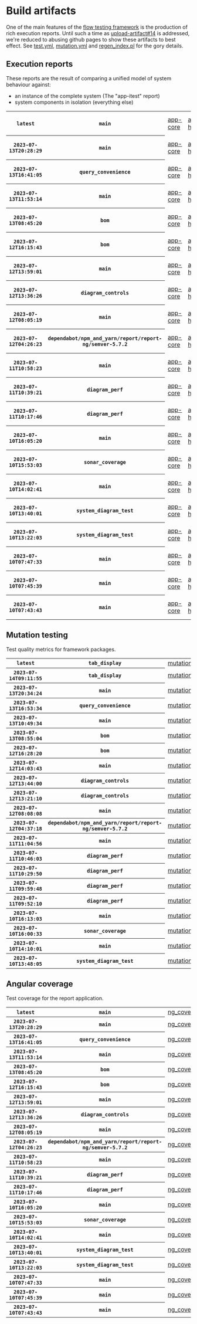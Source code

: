 # Build artifacts

One of the main features of the [flow testing framework](https://github.com/Mastercard/flow) is the production of rich execution reports.
Until such a time as [upload-artifact#14](https://github.com/actions/upload-artifact/issues/14) is addressed, we're reduced to abusing github pages to show these artifacts to best effect.
See [test.yml](https://github.com/Mastercard/flow/blob/main/.github/workflows/test.yml), [mutation.yml](https://github.com/Mastercard/flow/blob/main/.github/workflows/mutation.yml) and [regen_index.pl](https://github.com/Mastercard/flow/blob/pages/regen_index.pl) for the gory details.

## Execution reports

These reports are the result of comparing a unified model of system behaviour against:
 * an instance of the complete system (The "app-itest" report)
 * system components in isolation (everything else)

<!-- start:execution -->
<table>
	<tbody>
		<tr> <th><code>latest</code></th>
			 <th><code>main</code></th>
			<td><a href="execution/latest/example/app-core/target/mctf/latest/index.html">app-core</a></td>
			<td><a href="execution/latest/example/app-histogram/target/mctf/latest/index.html">app-histogram</a></td>
			<td><a href="execution/latest/example/app-itest/target/mctf/latest/index.html">app-itest</a></td>
			<td><a href="execution/latest/example/app-queue/target/mctf/latest/index.html">app-queue</a></td>
			<td><a href="execution/latest/example/app-store/target/mctf/latest/index.html">app-store</a></td>
			<td><a href="execution/latest/example/app-ui/target/mctf/latest/index.html">app-ui</a></td>
			<td><a href="execution/latest/example/app-web-ui/target/mctf/latest/index.html">app-web-ui</a></td>
		</tr>
		<tr> <th><code>2023-07-13T20:28:29</code></th>
			 <th><code>main</code></th>
			<td><a href="execution/1689280109/example/app-core/target/mctf/latest/index.html">app-core</a></td>
			<td><a href="execution/1689280109/example/app-histogram/target/mctf/latest/index.html">app-histogram</a></td>
			<td><a href="execution/1689280109/example/app-itest/target/mctf/latest/index.html">app-itest</a></td>
			<td><a href="execution/1689280109/example/app-queue/target/mctf/latest/index.html">app-queue</a></td>
			<td><a href="execution/1689280109/example/app-store/target/mctf/latest/index.html">app-store</a></td>
			<td><a href="execution/1689280109/example/app-ui/target/mctf/latest/index.html">app-ui</a></td>
			<td><a href="execution/1689280109/example/app-web-ui/target/mctf/latest/index.html">app-web-ui</a></td>
		</tr>
		<tr> <th><code>2023-07-13T16:41:05</code></th>
			 <th><code>query_convenience</code></th>
			<td><a href="execution/1689266465/example/app-core/target/mctf/latest/index.html">app-core</a></td>
			<td><a href="execution/1689266465/example/app-histogram/target/mctf/latest/index.html">app-histogram</a></td>
			<td><a href="execution/1689266465/example/app-itest/target/mctf/latest/index.html">app-itest</a></td>
			<td><a href="execution/1689266465/example/app-queue/target/mctf/latest/index.html">app-queue</a></td>
			<td><a href="execution/1689266465/example/app-store/target/mctf/latest/index.html">app-store</a></td>
			<td><a href="execution/1689266465/example/app-ui/target/mctf/latest/index.html">app-ui</a></td>
			<td><a href="execution/1689266465/example/app-web-ui/target/mctf/latest/index.html">app-web-ui</a></td>
		</tr>
		<tr> <th><code>2023-07-13T11:53:14</code></th>
			 <th><code>main</code></th>
			<td><a href="execution/1689249194/example/app-core/target/mctf/latest/index.html">app-core</a></td>
			<td><a href="execution/1689249194/example/app-histogram/target/mctf/latest/index.html">app-histogram</a></td>
			<td><a href="execution/1689249194/example/app-itest/target/mctf/latest/index.html">app-itest</a></td>
			<td><a href="execution/1689249194/example/app-queue/target/mctf/latest/index.html">app-queue</a></td>
			<td><a href="execution/1689249194/example/app-store/target/mctf/latest/index.html">app-store</a></td>
			<td><a href="execution/1689249194/example/app-ui/target/mctf/latest/index.html">app-ui</a></td>
			<td><a href="execution/1689249194/example/app-web-ui/target/mctf/latest/index.html">app-web-ui</a></td>
		</tr>
		<tr> <th><code>2023-07-13T08:45:20</code></th>
			 <th><code>bom</code></th>
			<td><a href="execution/1689237920/example/app-core/target/mctf/latest/index.html">app-core</a></td>
			<td><a href="execution/1689237920/example/app-histogram/target/mctf/latest/index.html">app-histogram</a></td>
			<td><a href="execution/1689237920/example/app-itest/target/mctf/latest/index.html">app-itest</a></td>
			<td><a href="execution/1689237920/example/app-queue/target/mctf/latest/index.html">app-queue</a></td>
			<td><a href="execution/1689237920/example/app-store/target/mctf/latest/index.html">app-store</a></td>
			<td><a href="execution/1689237920/example/app-ui/target/mctf/latest/index.html">app-ui</a></td>
			<td><a href="execution/1689237920/example/app-web-ui/target/mctf/latest/index.html">app-web-ui</a></td>
		</tr>
		<tr> <th><code>2023-07-12T16:15:43</code></th>
			 <th><code>bom</code></th>
			<td><a href="execution/1689178543/example/app-core/target/mctf/latest/index.html">app-core</a></td>
			<td><a href="execution/1689178543/example/app-histogram/target/mctf/latest/index.html">app-histogram</a></td>
			<td><a href="execution/1689178543/example/app-itest/target/mctf/latest/index.html">app-itest</a></td>
			<td><a href="execution/1689178543/example/app-queue/target/mctf/latest/index.html">app-queue</a></td>
			<td><a href="execution/1689178543/example/app-store/target/mctf/latest/index.html">app-store</a></td>
			<td><a href="execution/1689178543/example/app-ui/target/mctf/latest/index.html">app-ui</a></td>
			<td><a href="execution/1689178543/example/app-web-ui/target/mctf/latest/index.html">app-web-ui</a></td>
		</tr>
		<tr> <th><code>2023-07-12T13:59:01</code></th>
			 <th><code>main</code></th>
			<td><a href="execution/1689170341/example/app-core/target/mctf/latest/index.html">app-core</a></td>
			<td><a href="execution/1689170341/example/app-histogram/target/mctf/latest/index.html">app-histogram</a></td>
			<td><a href="execution/1689170341/example/app-itest/target/mctf/latest/index.html">app-itest</a></td>
			<td><a href="execution/1689170341/example/app-queue/target/mctf/latest/index.html">app-queue</a></td>
			<td><a href="execution/1689170341/example/app-store/target/mctf/latest/index.html">app-store</a></td>
			<td><a href="execution/1689170341/example/app-ui/target/mctf/latest/index.html">app-ui</a></td>
			<td><a href="execution/1689170341/example/app-web-ui/target/mctf/latest/index.html">app-web-ui</a></td>
		</tr>
		<tr> <th><code>2023-07-12T13:36:26</code></th>
			 <th><code>diagram_controls</code></th>
			<td><a href="execution/1689168986/example/app-core/target/mctf/latest/index.html">app-core</a></td>
			<td><a href="execution/1689168986/example/app-histogram/target/mctf/latest/index.html">app-histogram</a></td>
			<td><a href="execution/1689168986/example/app-itest/target/mctf/latest/index.html">app-itest</a></td>
			<td><a href="execution/1689168986/example/app-queue/target/mctf/latest/index.html">app-queue</a></td>
			<td><a href="execution/1689168986/example/app-store/target/mctf/latest/index.html">app-store</a></td>
			<td><a href="execution/1689168986/example/app-ui/target/mctf/latest/index.html">app-ui</a></td>
			<td><a href="execution/1689168986/example/app-web-ui/target/mctf/latest/index.html">app-web-ui</a></td>
		</tr>
		<tr> <th><code>2023-07-12T08:05:19</code></th>
			 <th><code>main</code></th>
			<td><a href="execution/1689149119/example/app-core/target/mctf/latest/index.html">app-core</a></td>
			<td><a href="execution/1689149119/example/app-histogram/target/mctf/latest/index.html">app-histogram</a></td>
			<td><a href="execution/1689149119/example/app-itest/target/mctf/latest/index.html">app-itest</a></td>
			<td><a href="execution/1689149119/example/app-queue/target/mctf/latest/index.html">app-queue</a></td>
			<td><a href="execution/1689149119/example/app-store/target/mctf/latest/index.html">app-store</a></td>
			<td><a href="execution/1689149119/example/app-ui/target/mctf/latest/index.html">app-ui</a></td>
			<td><a href="execution/1689149119/example/app-web-ui/target/mctf/latest/index.html">app-web-ui</a></td>
		</tr>
		<tr> <th><code>2023-07-12T04:26:23</code></th>
			 <th><code>dependabot/npm_and_yarn/report/report-ng/semver-5.7.2</code></th>
			<td><a href="execution/1689135983/example/app-core/target/mctf/latest/index.html">app-core</a></td>
			<td><a href="execution/1689135983/example/app-histogram/target/mctf/latest/index.html">app-histogram</a></td>
			<td><a href="execution/1689135983/example/app-itest/target/mctf/latest/index.html">app-itest</a></td>
			<td><a href="execution/1689135983/example/app-queue/target/mctf/latest/index.html">app-queue</a></td>
			<td><a href="execution/1689135983/example/app-store/target/mctf/latest/index.html">app-store</a></td>
			<td><a href="execution/1689135983/example/app-ui/target/mctf/latest/index.html">app-ui</a></td>
			<td><a href="execution/1689135983/example/app-web-ui/target/mctf/latest/index.html">app-web-ui</a></td>
		</tr>
		<tr> <th><code>2023-07-11T10:58:23</code></th>
			 <th><code>main</code></th>
			<td><a href="execution/1689073103/example/app-core/target/mctf/latest/index.html">app-core</a></td>
			<td><a href="execution/1689073103/example/app-histogram/target/mctf/latest/index.html">app-histogram</a></td>
			<td><a href="execution/1689073103/example/app-itest/target/mctf/latest/index.html">app-itest</a></td>
			<td><a href="execution/1689073103/example/app-queue/target/mctf/latest/index.html">app-queue</a></td>
			<td><a href="execution/1689073103/example/app-store/target/mctf/latest/index.html">app-store</a></td>
			<td><a href="execution/1689073103/example/app-ui/target/mctf/latest/index.html">app-ui</a></td>
			<td><a href="execution/1689073103/example/app-web-ui/target/mctf/latest/index.html">app-web-ui</a></td>
		</tr>
		<tr> <th><code>2023-07-11T10:39:21</code></th>
			 <th><code>diagram_perf</code></th>
			<td><a href="execution/1689071961/example/app-core/target/mctf/latest/index.html">app-core</a></td>
			<td><a href="execution/1689071961/example/app-histogram/target/mctf/latest/index.html">app-histogram</a></td>
			<td><a href="execution/1689071961/example/app-itest/target/mctf/latest/index.html">app-itest</a></td>
			<td><a href="execution/1689071961/example/app-queue/target/mctf/latest/index.html">app-queue</a></td>
			<td><a href="execution/1689071961/example/app-store/target/mctf/latest/index.html">app-store</a></td>
			<td><a href="execution/1689071961/example/app-ui/target/mctf/latest/index.html">app-ui</a></td>
			<td><a href="execution/1689071961/example/app-web-ui/target/mctf/latest/index.html">app-web-ui</a></td>
		</tr>
		<tr> <th><code>2023-07-11T10:17:46</code></th>
			 <th><code>diagram_perf</code></th>
			<td><a href="execution/1689070666/example/app-core/target/mctf/latest/index.html">app-core</a></td>
			<td><a href="execution/1689070666/example/app-histogram/target/mctf/latest/index.html">app-histogram</a></td>
			<td><a href="execution/1689070666/example/app-itest/target/mctf/latest/index.html">app-itest</a></td>
			<td><a href="execution/1689070666/example/app-queue/target/mctf/latest/index.html">app-queue</a></td>
			<td><a href="execution/1689070666/example/app-store/target/mctf/latest/index.html">app-store</a></td>
			<td><a href="execution/1689070666/example/app-ui/target/mctf/latest/index.html">app-ui</a></td>
			<td><a href="execution/1689070666/example/app-web-ui/target/mctf/latest/index.html">app-web-ui</a></td>
		</tr>
		<tr> <th><code>2023-07-10T16:05:20</code></th>
			 <th><code>main</code></th>
			<td><a href="execution/1689005120/example/app-core/target/mctf/latest/index.html">app-core</a></td>
			<td><a href="execution/1689005120/example/app-histogram/target/mctf/latest/index.html">app-histogram</a></td>
			<td><a href="execution/1689005120/example/app-itest/target/mctf/latest/index.html">app-itest</a></td>
			<td><a href="execution/1689005120/example/app-queue/target/mctf/latest/index.html">app-queue</a></td>
			<td><a href="execution/1689005120/example/app-store/target/mctf/latest/index.html">app-store</a></td>
			<td><a href="execution/1689005120/example/app-ui/target/mctf/latest/index.html">app-ui</a></td>
			<td><a href="execution/1689005120/example/app-web-ui/target/mctf/latest/index.html">app-web-ui</a></td>
		</tr>
		<tr> <th><code>2023-07-10T15:53:03</code></th>
			 <th><code>sonar_coverage</code></th>
			<td><a href="execution/1689004383/example/app-core/target/mctf/latest/index.html">app-core</a></td>
			<td><a href="execution/1689004383/example/app-histogram/target/mctf/latest/index.html">app-histogram</a></td>
			<td><a href="execution/1689004383/example/app-itest/target/mctf/latest/index.html">app-itest</a></td>
			<td><a href="execution/1689004383/example/app-queue/target/mctf/latest/index.html">app-queue</a></td>
			<td><a href="execution/1689004383/example/app-store/target/mctf/latest/index.html">app-store</a></td>
			<td><a href="execution/1689004383/example/app-ui/target/mctf/latest/index.html">app-ui</a></td>
			<td><a href="execution/1689004383/example/app-web-ui/target/mctf/latest/index.html">app-web-ui</a></td>
		</tr>
		<tr> <th><code>2023-07-10T14:02:41</code></th>
			 <th><code>main</code></th>
			<td><a href="execution/1688997761/example/app-core/target/mctf/latest/index.html">app-core</a></td>
			<td><a href="execution/1688997761/example/app-histogram/target/mctf/latest/index.html">app-histogram</a></td>
			<td><a href="execution/1688997761/example/app-itest/target/mctf/latest/index.html">app-itest</a></td>
			<td><a href="execution/1688997761/example/app-queue/target/mctf/latest/index.html">app-queue</a></td>
			<td><a href="execution/1688997761/example/app-store/target/mctf/latest/index.html">app-store</a></td>
			<td><a href="execution/1688997761/example/app-ui/target/mctf/latest/index.html">app-ui</a></td>
			<td><a href="execution/1688997761/example/app-web-ui/target/mctf/latest/index.html">app-web-ui</a></td>
		</tr>
		<tr> <th><code>2023-07-10T13:40:01</code></th>
			 <th><code>system_diagram_test</code></th>
			<td><a href="execution/1688996401/example/app-core/target/mctf/latest/index.html">app-core</a></td>
			<td><a href="execution/1688996401/example/app-histogram/target/mctf/latest/index.html">app-histogram</a></td>
			<td><a href="execution/1688996401/example/app-itest/target/mctf/latest/index.html">app-itest</a></td>
			<td><a href="execution/1688996401/example/app-queue/target/mctf/latest/index.html">app-queue</a></td>
			<td><a href="execution/1688996401/example/app-store/target/mctf/latest/index.html">app-store</a></td>
			<td><a href="execution/1688996401/example/app-ui/target/mctf/latest/index.html">app-ui</a></td>
			<td><a href="execution/1688996401/example/app-web-ui/target/mctf/latest/index.html">app-web-ui</a></td>
		</tr>
		<tr> <th><code>2023-07-10T13:22:03</code></th>
			 <th><code>system_diagram_test</code></th>
			<td><a href="execution/1688995323/example/app-core/target/mctf/latest/index.html">app-core</a></td>
			<td><a href="execution/1688995323/example/app-histogram/target/mctf/latest/index.html">app-histogram</a></td>
			<td><a href="execution/1688995323/example/app-itest/target/mctf/latest/index.html">app-itest</a></td>
			<td><a href="execution/1688995323/example/app-queue/target/mctf/latest/index.html">app-queue</a></td>
			<td><a href="execution/1688995323/example/app-store/target/mctf/latest/index.html">app-store</a></td>
			<td><a href="execution/1688995323/example/app-ui/target/mctf/latest/index.html">app-ui</a></td>
			<td><a href="execution/1688995323/example/app-web-ui/target/mctf/latest/index.html">app-web-ui</a></td>
		</tr>
		<tr> <th><code>2023-07-10T07:47:33</code></th>
			 <th><code>main</code></th>
			<td><a href="execution/1688975253/example/app-core/target/mctf/latest/index.html">app-core</a></td>
			<td><a href="execution/1688975253/example/app-histogram/target/mctf/latest/index.html">app-histogram</a></td>
			<td><a href="execution/1688975253/example/app-itest/target/mctf/latest/index.html">app-itest</a></td>
			<td><a href="execution/1688975253/example/app-queue/target/mctf/latest/index.html">app-queue</a></td>
			<td><a href="execution/1688975253/example/app-store/target/mctf/latest/index.html">app-store</a></td>
			<td><a href="execution/1688975253/example/app-ui/target/mctf/latest/index.html">app-ui</a></td>
			<td><a href="execution/1688975253/example/app-web-ui/target/mctf/latest/index.html">app-web-ui</a></td>
		</tr>
		<tr> <th><code>2023-07-10T07:45:39</code></th>
			 <th><code>main</code></th>
			<td><a href="execution/1688975139/example/app-core/target/mctf/latest/index.html">app-core</a></td>
			<td><a href="execution/1688975139/example/app-histogram/target/mctf/latest/index.html">app-histogram</a></td>
			<td><a href="execution/1688975139/example/app-itest/target/mctf/latest/index.html">app-itest</a></td>
			<td><a href="execution/1688975139/example/app-queue/target/mctf/latest/index.html">app-queue</a></td>
			<td><a href="execution/1688975139/example/app-store/target/mctf/latest/index.html">app-store</a></td>
			<td><a href="execution/1688975139/example/app-ui/target/mctf/latest/index.html">app-ui</a></td>
			<td><a href="execution/1688975139/example/app-web-ui/target/mctf/latest/index.html">app-web-ui</a></td>
		</tr>
		<tr> <th><code>2023-07-10T07:43:43</code></th>
			 <th><code>main</code></th>
			<td><a href="execution/1688975023/example/app-core/target/mctf/latest/index.html">app-core</a></td>
			<td><a href="execution/1688975023/example/app-histogram/target/mctf/latest/index.html">app-histogram</a></td>
			<td><a href="execution/1688975023/example/app-itest/target/mctf/latest/index.html">app-itest</a></td>
			<td><a href="execution/1688975023/example/app-queue/target/mctf/latest/index.html">app-queue</a></td>
			<td><a href="execution/1688975023/example/app-store/target/mctf/latest/index.html">app-store</a></td>
			<td><a href="execution/1688975023/example/app-ui/target/mctf/latest/index.html">app-ui</a></td>
			<td><a href="execution/1688975023/example/app-web-ui/target/mctf/latest/index.html">app-web-ui</a></td>
		</tr>
	</tbody>
</table>
<!-- end:execution -->

## Mutation testing

Test quality metrics for framework packages.

<!-- start:mutation -->
<table>
	<tbody>
		<tr> <th><code>latest</code></th>
			 <th><code>tab_display</code></th>
			<td><a href="mutation/latest/mutation_report/index.html">mutation</a></td>
		</tr>
		<tr> <th><code>2023-07-14T09:11:55</code></th>
			 <th><code>tab_display</code></th>
			<td><a href="mutation/1689325915/mutation_report/index.html">mutation</a></td>
		</tr>
		<tr> <th><code>2023-07-13T20:34:24</code></th>
			 <th><code>main</code></th>
			<td><a href="mutation/1689280464/mutation_report/index.html">mutation</a></td>
		</tr>
		<tr> <th><code>2023-07-13T16:53:34</code></th>
			 <th><code>query_convenience</code></th>
			<td><a href="mutation/1689267214/mutation_report/index.html">mutation</a></td>
		</tr>
		<tr> <th><code>2023-07-13T10:49:34</code></th>
			 <th><code>main</code></th>
			<td><a href="mutation/1689245374/mutation_report/index.html">mutation</a></td>
		</tr>
		<tr> <th><code>2023-07-13T08:55:04</code></th>
			 <th><code>bom</code></th>
			<td><a href="mutation/1689238504/mutation_report/index.html">mutation</a></td>
		</tr>
		<tr> <th><code>2023-07-12T16:28:20</code></th>
			 <th><code>bom</code></th>
			<td><a href="mutation/1689179300/mutation_report/index.html">mutation</a></td>
		</tr>
		<tr> <th><code>2023-07-12T14:03:43</code></th>
			 <th><code>main</code></th>
			<td><a href="mutation/1689170623/mutation_report/index.html">mutation</a></td>
		</tr>
		<tr> <th><code>2023-07-12T13:44:00</code></th>
			 <th><code>diagram_controls</code></th>
			<td><a href="mutation/1689169440/mutation_report/index.html">mutation</a></td>
		</tr>
		<tr> <th><code>2023-07-12T13:21:10</code></th>
			 <th><code>diagram_controls</code></th>
			<td><a href="mutation/1689168070/mutation_report/index.html">mutation</a></td>
		</tr>
		<tr> <th><code>2023-07-12T08:08:08</code></th>
			 <th><code>main</code></th>
			<td><a href="mutation/1689149288/mutation_report/index.html">mutation</a></td>
		</tr>
		<tr> <th><code>2023-07-12T04:37:18</code></th>
			 <th><code>dependabot/npm_and_yarn/report/report-ng/semver-5.7.2</code></th>
			<td><a href="mutation/1689136638/mutation_report/index.html">mutation</a></td>
		</tr>
		<tr> <th><code>2023-07-11T11:04:56</code></th>
			 <th><code>main</code></th>
			<td><a href="mutation/1689073496/mutation_report/index.html">mutation</a></td>
		</tr>
		<tr> <th><code>2023-07-11T10:46:03</code></th>
			 <th><code>diagram_perf</code></th>
			<td><a href="mutation/1689072363/mutation_report/index.html">mutation</a></td>
		</tr>
		<tr> <th><code>2023-07-11T10:29:50</code></th>
			 <th><code>diagram_perf</code></th>
			<td><a href="mutation/1689071390/mutation_report/index.html">mutation</a></td>
		</tr>
		<tr> <th><code>2023-07-11T09:59:48</code></th>
			 <th><code>diagram_perf</code></th>
			<td><a href="mutation/1689069588/mutation_report/index.html">mutation</a></td>
		</tr>
		<tr> <th><code>2023-07-11T09:52:10</code></th>
			 <th><code>diagram_perf</code></th>
			<td><a href="mutation/1689069130/mutation_report/index.html">mutation</a></td>
		</tr>
		<tr> <th><code>2023-07-10T16:13:03</code></th>
			 <th><code>main</code></th>
			<td><a href="mutation/1689005583/mutation_report/index.html">mutation</a></td>
		</tr>
		<tr> <th><code>2023-07-10T16:00:33</code></th>
			 <th><code>sonar_coverage</code></th>
			<td><a href="mutation/1689004833/mutation_report/index.html">mutation</a></td>
		</tr>
		<tr> <th><code>2023-07-10T14:10:01</code></th>
			 <th><code>main</code></th>
			<td><a href="mutation/1688998201/mutation_report/index.html">mutation</a></td>
		</tr>
		<tr> <th><code>2023-07-10T13:48:05</code></th>
			 <th><code>system_diagram_test</code></th>
			<td><a href="mutation/1688996885/mutation_report/index.html">mutation</a></td>
		</tr>
	</tbody>
</table>
<!-- end:mutation -->

## Angular coverage

Test coverage for the report application.

<!-- start:ng_coverage -->
<table>
	<tbody>
		<tr> <th><code>latest</code></th>
			 <th><code>main</code></th>
			<td><a href="ng_coverage/latest/report/index.html">ng_coverage</a></td>
		</tr>
		<tr> <th><code>2023-07-13T20:28:29</code></th>
			 <th><code>main</code></th>
			<td><a href="ng_coverage/1689280109/report/index.html">ng_coverage</a></td>
		</tr>
		<tr> <th><code>2023-07-13T16:41:05</code></th>
			 <th><code>query_convenience</code></th>
			<td><a href="ng_coverage/1689266465/report/index.html">ng_coverage</a></td>
		</tr>
		<tr> <th><code>2023-07-13T11:53:14</code></th>
			 <th><code>main</code></th>
			<td><a href="ng_coverage/1689249194/report/index.html">ng_coverage</a></td>
		</tr>
		<tr> <th><code>2023-07-13T08:45:20</code></th>
			 <th><code>bom</code></th>
			<td><a href="ng_coverage/1689237920/report/index.html">ng_coverage</a></td>
		</tr>
		<tr> <th><code>2023-07-12T16:15:43</code></th>
			 <th><code>bom</code></th>
			<td><a href="ng_coverage/1689178543/report/index.html">ng_coverage</a></td>
		</tr>
		<tr> <th><code>2023-07-12T13:59:01</code></th>
			 <th><code>main</code></th>
			<td><a href="ng_coverage/1689170341/report/index.html">ng_coverage</a></td>
		</tr>
		<tr> <th><code>2023-07-12T13:36:26</code></th>
			 <th><code>diagram_controls</code></th>
			<td><a href="ng_coverage/1689168986/report/index.html">ng_coverage</a></td>
		</tr>
		<tr> <th><code>2023-07-12T08:05:19</code></th>
			 <th><code>main</code></th>
			<td><a href="ng_coverage/1689149119/report/index.html">ng_coverage</a></td>
		</tr>
		<tr> <th><code>2023-07-12T04:26:23</code></th>
			 <th><code>dependabot/npm_and_yarn/report/report-ng/semver-5.7.2</code></th>
			<td><a href="ng_coverage/1689135983/report/index.html">ng_coverage</a></td>
		</tr>
		<tr> <th><code>2023-07-11T10:58:23</code></th>
			 <th><code>main</code></th>
			<td><a href="ng_coverage/1689073103/report/index.html">ng_coverage</a></td>
		</tr>
		<tr> <th><code>2023-07-11T10:39:21</code></th>
			 <th><code>diagram_perf</code></th>
			<td><a href="ng_coverage/1689071961/report/index.html">ng_coverage</a></td>
		</tr>
		<tr> <th><code>2023-07-11T10:17:46</code></th>
			 <th><code>diagram_perf</code></th>
			<td><a href="ng_coverage/1689070666/report/index.html">ng_coverage</a></td>
		</tr>
		<tr> <th><code>2023-07-10T16:05:20</code></th>
			 <th><code>main</code></th>
			<td><a href="ng_coverage/1689005120/report/index.html">ng_coverage</a></td>
		</tr>
		<tr> <th><code>2023-07-10T15:53:03</code></th>
			 <th><code>sonar_coverage</code></th>
			<td><a href="ng_coverage/1689004383/report/index.html">ng_coverage</a></td>
		</tr>
		<tr> <th><code>2023-07-10T14:02:41</code></th>
			 <th><code>main</code></th>
			<td><a href="ng_coverage/1688997761/report/index.html">ng_coverage</a></td>
		</tr>
		<tr> <th><code>2023-07-10T13:40:01</code></th>
			 <th><code>system_diagram_test</code></th>
			<td><a href="ng_coverage/1688996401/report/index.html">ng_coverage</a></td>
		</tr>
		<tr> <th><code>2023-07-10T13:22:03</code></th>
			 <th><code>system_diagram_test</code></th>
			<td><a href="ng_coverage/1688995323/report/index.html">ng_coverage</a></td>
		</tr>
		<tr> <th><code>2023-07-10T07:47:33</code></th>
			 <th><code>main</code></th>
			<td><a href="ng_coverage/1688975253/report/index.html">ng_coverage</a></td>
		</tr>
		<tr> <th><code>2023-07-10T07:45:39</code></th>
			 <th><code>main</code></th>
			<td><a href="ng_coverage/1688975139/report/index.html">ng_coverage</a></td>
		</tr>
		<tr> <th><code>2023-07-10T07:43:43</code></th>
			 <th><code>main</code></th>
			<td><a href="ng_coverage/1688975023/report/index.html">ng_coverage</a></td>
		</tr>
	</tbody>
</table>
<!-- end:ng_coverage -->